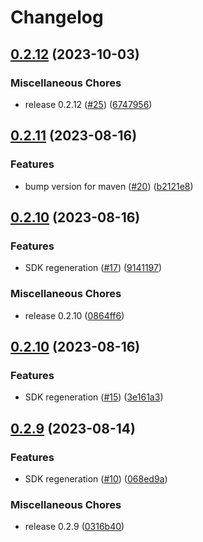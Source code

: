 # Changelog

## [0.2.12](https://github.com/flipt-io/flipt-java/compare/0.2.11...0.2.12) (2023-10-03)


### Miscellaneous Chores

* release 0.2.12 ([#25](https://github.com/flipt-io/flipt-java/issues/25)) ([6747956](https://github.com/flipt-io/flipt-java/commit/6747956666c5116f8563afd7052367a82d9031ae))

## [0.2.11](https://github.com/flipt-io/flipt-java/compare/0.2.10...0.2.11) (2023-08-16)


### Features

* bump version for maven ([#20](https://github.com/flipt-io/flipt-java/issues/20)) ([b2121e8](https://github.com/flipt-io/flipt-java/commit/b2121e8ed293266a17aa11cc0c341130dc48acef))

## [0.2.10](https://github.com/flipt-io/flipt-java/compare/0.2.10...0.2.10) (2023-08-16)


### Features

* SDK regeneration ([#17](https://github.com/flipt-io/flipt-java/issues/17)) ([9141197](https://github.com/flipt-io/flipt-java/commit/914119798f7944dd17b6de6fb7b90b4381c6d892))


### Miscellaneous Chores

* release 0.2.10 ([0864ff6](https://github.com/flipt-io/flipt-java/commit/0864ff6ff6d96b02f6e66e16ef032ec675758ee4))

## [0.2.10](https://github.com/flipt-io/flipt-java/compare/0.2.9...0.2.10) (2023-08-16)


### Features

* SDK regeneration ([#15](https://github.com/flipt-io/flipt-java/issues/15)) ([3e161a3](https://github.com/flipt-io/flipt-java/commit/3e161a3dfde277ded42e1745fe638110a4fe0e34))

## [0.2.9](https://github.com/flipt-io/flipt-java/compare/0.2.8...0.2.9) (2023-08-14)


### Features

* SDK regeneration ([#10](https://github.com/flipt-io/flipt-java/issues/10)) ([068ed9a](https://github.com/flipt-io/flipt-java/commit/068ed9ab3cd324a82e6c8968f00461ec8b00ac0f))


### Miscellaneous Chores

* release 0.2.9 ([0316b40](https://github.com/flipt-io/flipt-java/commit/0316b40a9c53d34bc3adc475ede0a2c02a1c06a6))
